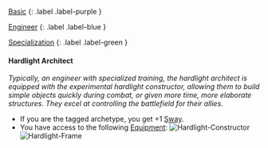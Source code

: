 
[Basic](Game/Progress#Basic)
{: .label .label-purple }

[Engineer](Game/Engineer)
{: .label .label-blue }

[Specialization](Game/Progress#Specialization)
{: .label .label-green }
#### Hardlight Architect
*Typically, an engineer with specialized training, the hardlight architect is equipped with the experimental hardlight constructor, allowing them to build simple objects quickly during combat, or given more time, more elaborate structures. They excel at controlling the battlefield for their allies.*
* If you are the tagged archetype, you get +1 [Sway](Additional-Attributes#Sway).
* You have access to the following [Equipment](Core/Equipment):
![Hardlight-Constructor](Game/Blocks/Hardlight-Constructor)
![Hardlight-Frame](Game/Blocks/Hardlight-Frame)